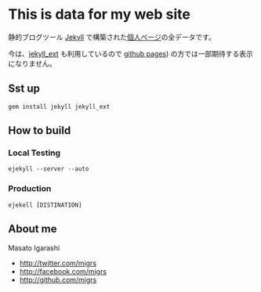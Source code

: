 This is data for my web site
============================
静的ブログツール [Jekyll](http://github.com/mojombo/jekyll) で構築された[個人ページ](http://m.igrs.jp/)の全データです。

今は、[jekyll_ext](http://github.com/rfelix/jekyll_ext) も利用しているので [github pages](http://migrs.github.com/)) の方では一部期待する表示になりません。

## Sst up ##
    gem install jekyll jekyll_ext

## How to build ##
### Local Testing
    ejekyll --server --auto

### Production
    ejekell [DISTINATION]

## About me ##
Masato Igarashi

 * <http://twitter.com/migrs>
 * <http://facebook.com/migrs>
 * <http://github.com/migrs>
